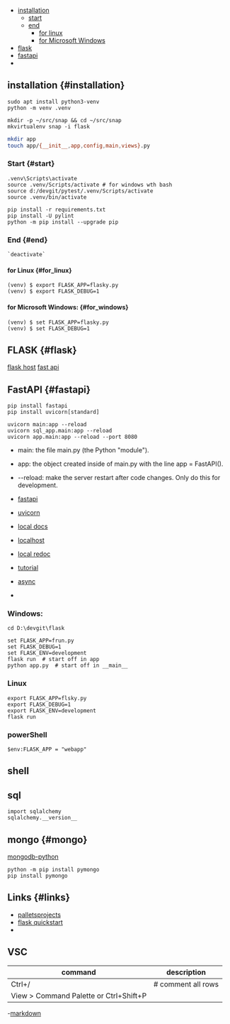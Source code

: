 - <a href="#installation">installation</a>
    - [start](#start)
    - [end](#end)
        - [for linux](#for_linux)
        - [for Microsoft Windows](#for_windows)
- [flask](#flask)
- [fastapi](#fastapi)
- [](#)


## installation {#installation}
```
sudo apt install python3-venv
python -m venv .venv
```

```
mkdir -p ~/src/snap && cd ~/src/snap
mkvirtualenv snap -i flask
```
```bash
mkdir app
touch app/{__init__,app,config,main,views}.py
```

### Start {#start}
```
.venv\Scripts\activate
source .venv/Scripts/activate # for windows wth bash
source d:/devgit/pytest/.venv/Scripts/activate
source .venv/bin/activate
```

```
pip install -r requirements.txt
pip install -U pylint
python -m pip install --upgrade pip
```

### End {#end}
    `deactivate`

#### for Linux {#for_linux}
```
(venv) $ export FLASK_APP=flasky.py
(venv) $ export FLASK_DEBUG=1
```

#### for Microsoft Windows: {#for_windows}
```
(venv) $ set FLASK_APP=flasky.py
(venv) $ set FLASK_DEBUG=1
```

## FLASK {#flask}
[flask host](http://127.0.0.1:5000/)
[fast api](http://127.0.0.1:8000)


## FastAPI {#fastapi}

```
pip install fastapi
pip install uvicorn[standard]
```
```
uvicorn main:app --reload
uvicorn sql_app.main:app --reload
uvicorn app.main:app --reload --port 8080
```

- main: the file main.py (the Python "module").
- app: the object created inside of main.py with the line app = FastAPI().
- --reload: make the server restart after code changes. Only do this for development.

- [fastapi](https://fastapi.tiangolo.com/)
- [uvicorn](https://www.uvicorn.org/)
- [local docs](http://127.0.0.1:8000/docs)
- [localhost](http://127.0.0.1:8000/)
- [local redoc](http://127.0.0.1:8000/redoc)
- [tutorial](https://fastapi.tiangolo.com/tutorial/)
- [async](https://fastapi.tiangolo.com/async/#in-a-hurry)
- [](https://levelup.gitconnected.com/building-a-website-starter-with-fastapi-92d077092864)


### Windows:
```
cd D:\devgit\flask

set FLASK_APP=frun.py
set FLASK_DEBUG=1
set FLASK_ENV=development
flask run  # start off in app
python app.py  # start off in __main__
```
### Linux
```
export FLASK_APP=flsky.py
export FLASK_DEBUG=1
export FLASK_ENV=development
flask run
```

### powerShell
```
$env:FLASK_APP = "webapp"
```

## shell


## sql
```
import sqlalchemy
sqlalchemy.__version__
```
## mongo {#mongo}
[mongodb-python](https://www.mongodb.com/python)
```
python -m pip install pymongo
pip install pymongo
```

## Links {#links}
* [palletsprojects](https://flask.palletsprojects.com/en/1.1.x/)
* [flask quickstart](https://flask.palletsprojects.com/en/1.1.x/quickstart/)
* []()

## VSC
| command | description |
--- | --- 
| Ctrl+/  | # comment all rows |
| View > Command Palette or Ctrl+Shift+P | |

-[markdown](https://www.w3schools.io/file/markdown-checkbox-github/)

